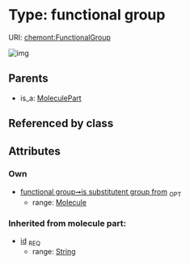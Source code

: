 
# Type: functional group




URI: [chemont:FunctionalGroup](https://w3id.org/chemont/FunctionalGroup)


![img](http://yuml.me/diagram/nofunky;dir:TB/class/[MoleculePart],[Molecule],[Molecule]<is%20substitutent%20group%20from%200..1-%20[FunctionalGroup&#124;id(i):string],[MoleculePart]^-[FunctionalGroup])

## Parents

 *  is_a: [MoleculePart](MoleculePart.md)

## Referenced by class


## Attributes


### Own

 * [functional group➞is substitutent group from](functional_group_is_substitutent_group_from.md)  <sub>OPT</sub>
    * range: [Molecule](Molecule.md)

### Inherited from molecule part:

 * [id](id.md)  <sub>REQ</sub>
    * range: [String](types/String.md)

